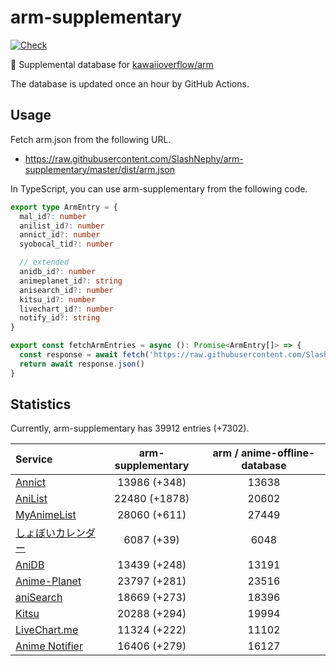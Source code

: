 # arm-supplementary

[![Check](https://github.com/SlashNephy/arm-supplementary/actions/workflows/check-node.yml/badge.svg)](https://github.com/SlashNephy/arm-supplementary/actions/workflows/check-node.yml)

💊 Supplemental database for [kawaiioverflow/arm](https://github.com/kawaiioverflow/arm)

The database is updated once an hour by GitHub Actions.

## Usage

Fetch arm.json from the following URL.

- https://raw.githubusercontent.com/SlashNephy/arm-supplementary/master/dist/arm.json

In TypeScript, you can use arm-supplementary from the following code.

```TypeScript
export type ArmEntry = {
  mal_id?: number
  anilist_id?: number
  annict_id?: number
  syobocal_tid?: number

  // extended
  anidb_id?: number
  animeplanet_id?: string
  anisearch_id?: number
  kitsu_id?: number
  livechart_id?: number
  notify_id?: string
}

export const fetchArmEntries = async (): Promise<ArmEntry[]> => {
  const response = await fetch('https://raw.githubusercontent.com/SlashNephy/arm-supplementary/master/dist/arm.json')
  return await response.json()
}
```

## Statistics

Currently, arm-supplementary has 39912 entries (+7302).

| Service                                     | arm-supplementary | arm / anime-offline-database |
| :------------------------------------------ | :---------------: | :--------------------------: |
| [Annict](https://annict.com)                |   13986 (+348)    |            13638             |
| [AniList](https://anilist.co)               |   22480 (+1878)   |            20602             |
| [MyAnimeList](https://myanimelist.net)      |   28060 (+611)    |            27449             |
| [しょぼいカレンダー](https://cal.syoboi.jp) |    6087 (+39)     |             6048             |
| [AniDB](https://anidb.net)                  |   13439 (+248)    |            13191             |
| [Anime-Planet](https://anime-planet.com)    |   23797 (+281)    |            23516             |
| [aniSearch](https://anisearch.com)          |   18669 (+273)    |            18396             |
| [Kitsu](https://kitsu.io)                   |   20288 (+294)    |            19994             |
| [LiveChart.me](https://livechart.me)        |   11324 (+222)    |            11102             |
| [Anime Notifier](https://notify.moe)        |   16406 (+279)    |            16127             |
